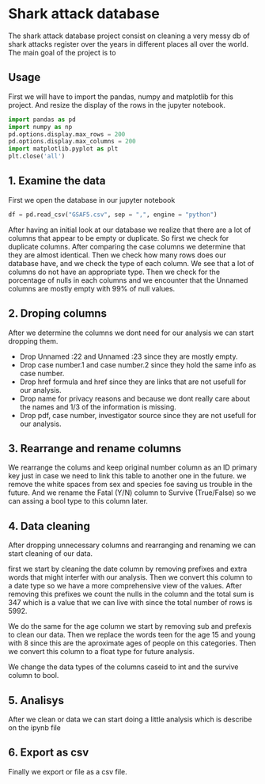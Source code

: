 # Shark attack database

The shark attack database project consist on cleaning a very messy db of shark attacks register over the years in different places all over the world. The main goal of the project is to  

## Usage

First we will have to import the pandas, numpy and matplotlib for this project. And resize the display of the rows in the jupyter notebook.

```python
import pandas as pd
import numpy as np
pd.options.display.max_rows = 200
pd.options.display.max_columns = 200
import matplotlib.pyplot as plt
plt.close('all')
```
## 1. Examine the data 

First we open the database in our jupyter notebook 

```python
df = pd.read_csv("GSAF5.csv", sep = ",", engine = "python")
```
After having an initial look at our database we realize that there are a lot of columns that appear to be empty or duplicate. 
So first we check for duplicate columns. After comparing the case columns we determine that they are almost identical. Then we check how many rows does our database have, and we check the type of each column. We see that a lot of columns do not have an appropriate type.
Then we check for the porcentage of nulls in each columns and we encounter that the Unnamed columns are mostly empty with 99% of null values.

## 2. Droping columns

After we determine the columns we dont need for our analysis we can start dropping them.

* Drop Unnamed :22 and Unnamed :23 since they are mostly empty.
* Drop case number.1 and case number.2 since they hold the same info as case number.
* Drop href formula and href since they are links that are not usefull for our analysis.
* Drop name for privacy reasons and because we dont really care about the names and 1/3 of the information is missing. 
* Drop pdf, case number, investigator source since they are not usefull for our analysis.

## 3. Rearrange and rename columns

We rearrange the colums and keep original number column as an ID primary key just in case we need to link this table to another one in the future. we remove the white spaces from sex and species foe saving us trouble in the future. And we rename the Fatal (Y/N) column to Survive (True/False) so we can assing a bool type to this column later.

## 4. Data cleaning

After dropping unnecessary columns and rearranging and renaming we can start cleaning of our data.

first we start by cleaning the date column by removing prefixes and extra words that might interfer with our analysis.
Then we convert this column to a date type so we have a more comprehensive view of the values. 
After removing this prefixes we count the nulls in the column and the total sum is 347 which is a value that we can live with since the total number of rows is 5992. 

We do the same for the age column we start by removing sub and prefexis to clean our data. Then we replace the words teen for the age 15 and young with 8 since this are the aproximate ages of people on this categories.
Then we convert this column to a float type for future analysis.

We change the data types of the columns caseid to int and the survive column to bool.

## 5. Analisys

After we clean or data we can start doing a little analysis which is describe on the ipynb file

## 6. Export as csv

Finally we export or file as a csv file.


